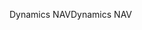 <span data-ttu-id="64f9c-101">Dynamics NAV</span><span class="sxs-lookup"><span data-stu-id="64f9c-101">Dynamics NAV</span></span>